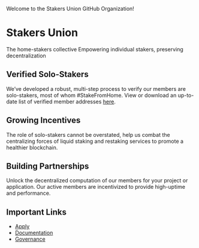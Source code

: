 Welcome to the Stakers Union GitHub Organization!

# Stakers Union
The home-stakers collective
Empowering individual stakers, preserving decentralization

## Verified Solo-Stakers
We’ve developed a robust, multi-step process to verify our members are solo-stakers, most of whom #StakeFromHome. View or download an up-to-date list of verified member addresses [here](https://www.stakersunion.com/list).

## Growing Incentives
The role of solo-stakers cannot be overstated, help us combat the centralizing forces of liquid staking and restaking services to promote a healthier blockchain.

## Building Partnerships
Unlock the decentralized computation of our members for your project or application. Our active members are incentivized to provide high-uptime and performance.

## Important Links
* [Apply](https://www.stakersunion.com/)
* [Documentation](https://docs.stakersunion.com/)
* [Governance](https://vote.stakersunion.com/)

